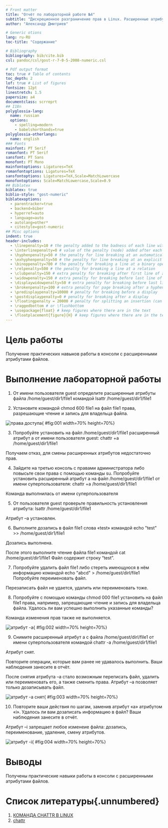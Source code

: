 ```yaml
---
# Front matter
title: "Отчёт по лабораторной работе №4"
subtitle: "Дискреционное разграничение прав в Linux. Расширенные атрибуты"
author: "Александр Дмитриев"

# Generic otions
lang: ru-RU
toc-title: "Содержание"

# Bibliography
bibliography: bib/cite.bib
csl: pandoc/csl/gost-r-7-0-5-2008-numeric.csl

# Pdf output format
toc: true # Table of contents
toc_depth: 2
lof: true # List of figures
fontsize: 12pt
linestretch: 1.5
papersize: a4
documentclass: scrreprt
## I18n
polyglossia-lang:
  name: russian
  options:
	- spelling=modern
	- babelshorthands=true
polyglossia-otherlangs:
  name: english
### Fonts
mainfont: PT Serif
romanfont: PT Serif
sansfont: PT Sans
monofont: PT Mono
mainfontoptions: Ligatures=TeX
romanfontoptions: Ligatures=TeX
sansfontoptions: Ligatures=TeX,Scale=MatchLowercase
monofontoptions: Scale=MatchLowercase,Scale=0.9
## Biblatex
biblatex: true
biblio-style: "gost-numeric"
biblatexoptions:
  - parentracker=true
  - backend=biber
  - hyperref=auto
  - language=auto
  - autolang=other*
  - citestyle=gost-numeric
## Misc options
indent: true
header-includes:
  - \linepenalty=10 # the penalty added to the badness of each line within a paragraph (no associated penalty node) Increasing the value makes tex try to have fewer lines in the paragraph.
  - \interlinepenalty=0 # value of the penalty (node) added after each line of a paragraph.
  - \hyphenpenalty=50 # the penalty for line breaking at an automatically inserted hyphen
  - \exhyphenpenalty=50 # the penalty for line breaking at an explicit hyphen
  - \binoppenalty=700 # the penalty for breaking a line at a binary operator
  - \relpenalty=500 # the penalty for breaking a line at a relation
  - \clubpenalty=150 # extra penalty for breaking after first line of a paragraph
  - \widowpenalty=150 # extra penalty for breaking before last line of a paragraph
  - \displaywidowpenalty=50 # extra penalty for breaking before last line before a display math
  - \brokenpenalty=100 # extra penalty for page breaking after a hyphenated line
  - \predisplaypenalty=10000 # penalty for breaking before a display
  - \postdisplaypenalty=0 # penalty for breaking after a display
  - \floatingpenalty = 20000 # penalty for splitting an insertion (can only be split footnote in standard LaTeX)
  - \raggedbottom # or \flushbottom
  - \usepackage{float} # keep figures where there are in the text
  - \floatplacement{figure}{H} # keep figures where there are in the text
---
```


# Цель работы

Получение практических навыков работы в консоли с расширенными атрибутами файлов.

# Выполнение лабораторной работы

1. От имени пользователя guest определите расширенные атрибуты файла /home/guest/dir1/file1 командой lsattr /home/guest/dir1/file1

2. Установите командой chmod 600 file1 на файл file1 права, разрешающие чтение и запись для владельца файла.

![права доступа](image/01.png){ #fig:001 width=70% height=70%}

3. Попробуйте установить на файл /home/guest/dir1/file1 расширенный атрибут a от имени пользователя guest: chattr +a /home/guest/dir1/file1

Получаем отказ, для смены расширенных атрибутов недостаточно прав.

4. Зайдите на третью консоль с правами администратора либо повысьте свои права с помощью команды su. Попробуйте установить расширенный атрибут a на файл /home/guest/dir1/file1 от имени суперпользователя: chattr +a /home/guest/dir1/file1

Команда выполнилась от имени суперпользователя

5. От пользователя guest проверьте правильность установления атрибута: lsattr /home/guest/dir1/file1

Атрибут –а установлен.

6. Выполните дозапись в файл file1 слова «test» командой echo "test" >> /home/guest/dir1/file1

Дозапись выполнена.

После этого выполните чтение файла file1 командой cat /home/guest/dir1/file1 Файл содержит строку “test”.

7. Попробуйте удалить файл file1 либо стереть имеющуюся в нём информацию командой echo "abcd"  >  /home/guest/dirl/file1 Попробуйте переименовать файл.

Перезаписать файл не удается, удалить или переименовать тоже.

8. Попробуйте с помощью команды chmod 000 file1 установить на файл file1 права, например, запрещающие чтение и запись для владельца файла. Удалось ли вам успешно выполнить указанные команды?

Команда изменения прав также не выполняется.

![атрибут -a](image/02.png){ #fig:002 width=70% height=70%}

9. Снимите расширенный атрибут a с файла /home/guest/dirl/file1 от имени суперпользователя командой chattr -a /home/guest/dir1/file1

Атрибут снят.

Повторите операции, которые вам ранее не удавалось выполнить. Ваши наблюдения занесите в отчёт.

После снятия атрибута –а стало возможным переписать файл, удалить или переименовать его, а также сменить права. Атрибут –а позволяет только дозаписывать файл.

![атрибут -a снят](image/03.png){ #fig:003 width=70% height=70%}

10. Повторите ваши действия по шагам, заменив атрибут «a» атрибутом «i». Удалось ли вам дозаписать информацию в файл? Ваши наблюдения занесите в отчёт. 

Атрибут –i запрещает любое изменеие файла: дозапись, переименование, удаление, смену атрибутов.

![атрибут -i](image/04.png){ #fig:004 width=70% height=70%}

# Выводы

Получены практические навыки работы в консоли с расширенными атрибутами файлов. 

# Список литературы{.unnumbered}

1. [КОМАНДА CHATTR В LINUX](https://losst.ru/neizmenyaemye-fajly-v-linux)
2. [chattr](https://en.wikipedia.org/wiki/Chattr)

